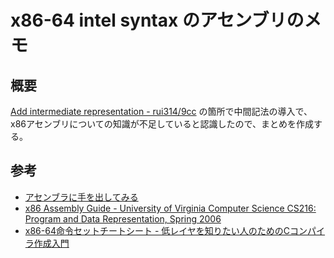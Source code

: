# x86-64 intel syntax のアセンブリのメモ

## 概要

[Add intermediate representation - rui314/9cc](https://github.com/rui314/9cc/commit/dca0fdb71df98d8500170ff8178eaac0c8f9edaa) の箇所で中間記法の導入で、x86アセンブリについての知識が不足していると認識したので、まとめを作成する。


## 参考

* [アセンブラに手を出してみる](https://qiita.com/edo_m18/items/83c63cd69f119d0b9831)
* [x86 Assembly Guide - University of Virginia Computer Science CS216: Program and Data Representation, Spring 2006](http://www.cs.virginia.edu/~evans/cs216/guides/x86.html)
* [x86-64命令セットチートシート - 低レイヤを知りたい人のためのCコンパイラ作成入門](https://www.sigbus.info/compilerbook/#x86-64%E5%91%BD%E4%BB%A4%E3%82%BB%E3%83%83%E3%83%88-%E3%83%81%E3%83%BC%E3%83%88%E3%82%B7%E3%83%BC%E3%83%88)
